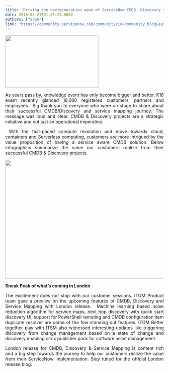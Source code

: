 ```yaml
---
title: "Driving the nextgeneration wave of ServiceNow CMDB  Discovery solution"
date: 2018-05-21T01:35:23.000Z
authors: ["Sree"]
link: "https://community.servicenow.com/community?id=community_blog&sys_id=5ef8d804db5293005322f4621f96197b"
---
```

<p><img src="54885cc0db5293005322f4621f9619cf.iix" width="296" height="166" /></p>
<p style="text-align: justify;">As years pass by, knowledge event has only become bigger and better. K18 event recently glanced 18,000 registered customers, partners and employees.  Big thank you to everyone who were on stage to share about their successful CMDB/Discovery and service mapping journey. The message was loud and clear. CMDB &amp; Discovery projects are a strategic initiative and not just an operational imperative. </p>
<p style="text-align: justify;"> With the fast-paced compute revolution and move towards cloud, containers and Serverless computing, customers are more intrigued by the value proposition of having a service aware CMDB solution. Below infographics summarize the value our customers realize from their successful CMDB &amp; Discovery projects.</p>
<p><img src="98b650ccdb1293005322f4621f9619ff.iix" width="736" height="377" /></p>
<p><strong>Sneak Peak of</strong><strong> what’s coming in London</strong></p>
<p style="text-align: justify;">The excitement does not stop with our customer sessions. ITOM Product team gave a preview on the upcoming features of CMDB, Discovery and Service Mapping with London release.  Machine learning based noise reduction algorithm for service maps, next hop discovery with quick start discovery UI, support for PowerShell remoting and CMDB configuration item duplicate resolver are some of the few standing out features. ITOM Better together play with ITSM also witnessed interesting updates like triggering discovery from change management based on a state of change and discovery enabling citrix publisher pack for software asset management. </p>
<p style="text-align: justify;">London release for CMDB, Discovery &amp; Service Mapping is content rich and a big step towards the journey to help our customers realize the value from their ServiceNow implementation. Stay tuned for the official London release blog.</p>
<p> </p>